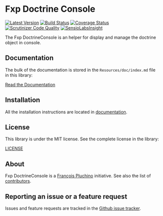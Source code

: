 Fxp Doctrine Console
====================

[![Latest Version](https://img.shields.io/packagist/v/fxp/doctrine-console.svg)](https://packagist.org/packages/fxp/doctrine-console)
[![Build Status](https://img.shields.io/travis/fxpio/fxp-doctrine-console/master.svg)](https://travis-ci.org/fxpio/fxp-doctrine-console)
[![Coverage Status](https://img.shields.io/coveralls/fxpio/fxp-doctrine-console/master.svg)](https://coveralls.io/r/fxpio/fxp-doctrine-console?branch=master)
[![Scrutinizer Code Quality](https://img.shields.io/scrutinizer/g/fxpio/fxp-doctrine-console.svg)](https://scrutinizer-ci.com/g/fxpio/fxp-doctrine-console?branch=master)
[![SensioLabsInsight](https://img.shields.io/sensiolabs/i/27ece951-4176-49b2-a838-52721e0cf341.svg)](https://insight.sensiolabs.com/projects/27ece951-4176-49b2-a838-52721e0cf341)

The Fxp DoctrineConsole is an helper for display and manage the doctrine object
in console.

Documentation
-------------

The bulk of the documentation is stored in the `Resources/doc/index.md`
file in this library:

[Read the Documentation](Resources/doc/index.md)

Installation
------------

All the installation instructions are located in [documentation](Resources/doc/index.md).

License
-------

This library is under the MIT license. See the complete license in the library:

[LICENSE](LICENSE)

About
-----

Fxp DoctrineConsole is a [François Pluchino](https://github.com/francoispluchino) initiative.
See also the list of [contributors](https://github.com/fxpio/fxp-doctrine-console/graphs/contributors).

Reporting an issue or a feature request
---------------------------------------

Issues and feature requests are tracked in the [Github issue tracker](https://github.com/fxpio/fxp-doctrine-console/issues).
